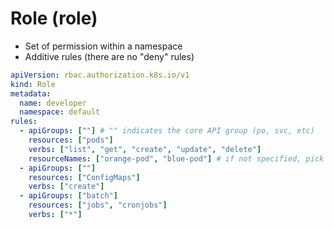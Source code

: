 # Role (role)

- Set of permission within a namespace
- Additive rules (there are no "deny" rules)

```yaml
apiVersion: rbac.authorization.k8s.io/v1
kind: Role
metadata:
  name: developer
  namespace: default
rules:
  - apiGroups: [""] # "" indicates the core API group (po, svc, etc)
    resources: ["pods"]
    verbs: ["list", "get", "create", "update", "delete"]
    resourceNames: ["orange-pod", "blue-pod"] # if not specified, pick all
  - apiGroups: [""]
    resources: ["ConfigMaps"]
    verbs: ["create"]
  - apiGroups: ["batch"]
    resources: ["jobs", "cronjobs"]
    verbs: ["*"]
```
